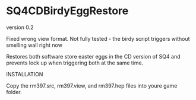 # SQ4CDBirdyEggRestore

version 0.2 

Fixed wrong view format. Not fully tested - the birdy script triggers without smelling wall right now

 Restores both software store easter eggs in the CD version of SQ4 and prevents lock up when triggering both at the same time.

INSTALLATION

Copy the rm397.src, rm397.view, and rm397.hep files into youre game folder.
